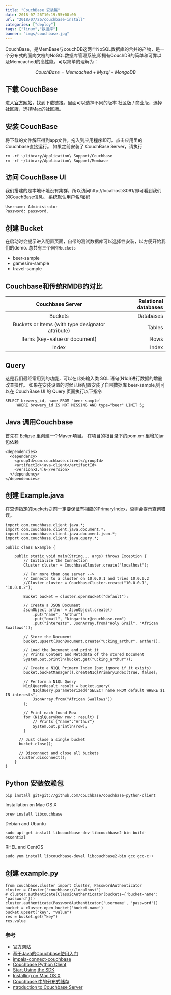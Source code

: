 ```yaml
---
title: "CouchBase 安装篇"
date: 2018-07-26T10:19:55+08:00
url: "2018/07/26/couchbase-install"
categories: ["deploy"]
tags: ["linux","数据库"]
banner: "imgs/couchbase.jpg"
---
```


CouchBase，是MemBase与couchDB这两个NoSQL数据库的合并的产物，是一个分布式的面向文档的NoSQL数据库管理系统,即拥有CouchDB的简单和可靠以及Memcached的高性能。可以简单的理解为：

$$ CouchBase = Memcached + Mysql + MongoDB $$

<!--more-->
## 下载 CouchBase
进入[官方网站](https://www.couchbase.com)，找到下载链接。里面可以选择不同的版本 社区版 / 商业版，选择社区版，选择Mac的社区版。

## 安装 CouchBase
将下载的文件解压得到app文件，拖入到应用程序即可。点击应用里的Couchbase直接运行。
如果之前安装了 CouchBase Server，请执行
```
rm -rf ~/Library/Application\ Support/Couchbase
rm -rf ~/Library/Application\ Support/Membase
```

## 访问 CouchBase UI
我们搭建的是本地环境没有集群，所以访问http://localhost:8091/即可看到我们的CouchBase信息。
系统默认用户名/密码
```
Username: Administrator
Password: password.
```

## 创建 Bucket
在启动时会提示进入配置页面，自带的测试数据库可以选择性安装，以方便开始我们的demo.
总共有三个自带`buckets`
- beer-sample
- gamesim-sample
- travel-sample

## Couchbase和传统RMDB的对比
| Couchbase Server                                   | Relational databases |
|:--------------------------------------------------:| --------------------:|
| Buckets                                            | Databases            |
| Buckets or Items (with type designator attribute)  | Tables               |
| Items (key-value or document)	                     | Rows                 |
| Index	                                             | Index                |

## Query
这是我们最经常用到的功能，可以在此处输入类 SQL 语句(N1ql)进行数据的增删改查操作。
如果在安装设置的时候已经配置安装了自带数据库 beer-sample,则可以在 CouchBase UI 的 Query 页面执行以下指令
```
SELECT brewery_id, name FROM `beer-sample`
     WHERE brewery_id IS NOT MISSING AND type="beer" LIMIT 5;
```

## Java 调用Couchbase
首先在 Eclipse 里创建一个Maven项目。 在项目的根目录下的pom.xml里增加jar包依赖
```
<dependencies>
  <dependency>
    <groupId>com.couchbase.client</groupId>
    <artifactId>java-client</artifactId>
    <version>2.4.6</version>
  </dependency>
</dependencies>
```

## 创建 Example.java
在查询指定的buckets之前一定要保证有相应的PrimaryIndex，否则会提示查询错误。
```
import com.couchbase.client.java.*;
import com.couchbase.client.java.document.*;
import com.couchbase.client.java.document.json.*;
import com.couchbase.client.java.query.*;

public class Example {

    public static void main(String... args) throws Exception {
        // Initialize the Connection
        Cluster cluster = CouchbaseCluster.create("localhost");

        // For more than one server -->
        // Connects to a cluster on 10.0.0.1 and tries 10.0.0.2
        //Cluster cluster = CouchbaseCluster.create("10.0.0.1", "10.0.0.2");

        Bucket bucket = cluster.openBucket("default");

        // Create a JSON Document
        JsonObject arthur = JsonObject.create()
            .put("name", "Arthur")
            .put("email", "kingarthur@couchbase.com")
            .put("interests", JsonArray.from("Holy Grail", "African Swallows"));

        // Store the Document
        bucket.upsert(JsonDocument.create("u:king_arthur", arthur));

        // Load the Document and print it
        // Prints Content and Metadata of the stored Document
        System.out.println(bucket.get("u:king_arthur"));

        // Create a N1QL Primary Index (but ignore if it exists)
        bucket.bucketManager().createN1qlPrimaryIndex(true, false);

        // Perform a N1QL Query
        N1qlQueryResult result = bucket.query(
            N1qlQuery.parameterized("SELECT name FROM default WHERE $1 IN interests",
            JsonArray.from("African Swallows"))
        );

        // Print each found Row
        for (N1qlQueryRow row : result) {
            // Prints {"name":"Arthur"}
            System.out.println(row);
        }

      // Just close a single bucket
      bucket.close();

      // Disconnect and close all buckets
      cluster.disconnect();
    }
}
```

## Python 安装依赖包
```
pip install git+git://github.com/couchbase/couchbase-python-client
```
Installation on Mac OS X
```
brew install libcouchbase
```
Debian and Ubuntu
```
sudo apt-get install libcouchbase-dev libcouchbase2-bin build-essential
```
RHEL and CentOS
```
sudo yum install libcouchbase-devel libcouchbase2-bin gcc gcc-c++
```

## 创建 example.py
```
from couchbase.cluster import Cluster, PasswordAuthenticator
cluster = Cluster('couchbase://localhost')
# cluster.authenticate(ClassicAuthenticator(buckets={'bucket-name': 'password'}))
cluster.authenticate(PasswordAuthenticator('username', 'password'))
bucket = cluster.open_bucket('bucket-name')
bucket.upsert("key", "value")
res = bucket.get("key")
res.value
```

### 参考
* [官方网站](https://www.couchbase.com)
* [基于Java的Couchbase使用入门](https://www.jianshu.com/p/cbc2d351c02f)
* [impala-connect-couchbase](https://github.com/Songhuitang/impala-connect-couchbase)
* [Couchbase Python Client](https://github.com/couchbase/couchbase-python-client)
* [Start Using the SDK](https://developer.couchbase.com/documentation/server/4.5/sdk/c/start-using-sdk.html)
* [Installing on Mac OS X](https://developer.couchbase.com/documentation/server/current/install/macos-install.html)
* [Couchbase 中的分布式储存](http://blog.jiguang.cn/couchbase_distributed_storage/)
* [ntroduction to Couchbase Server](http://docs.couchbase.com/couchbase-manual-2.2/#map-functions)
<!--more-->
